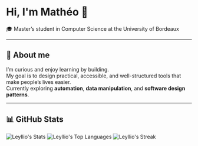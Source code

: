 # Hi, I'm Mathéo 👋

🎓 Master’s student in Computer Science at the University of Bordeaux  

---

## 🚀 About me
I’m curious and enjoy learning by building.  
My goal is to design practical, accessible, and well-structured tools that make people’s lives easier.  
Currently exploring **automation**, **data manipulation**, and **software design patterns**.

---

## 📊 GitHub Stats
![Leyllio's Stats](https://github-readme-stats.vercel.app/api?username=Leyllio&theme=dark&show_icons=true&count_private=true)
![Leyllio's Top Languages](https://github-readme-stats.vercel.app/api/top-langs/?username=Leyllio&theme=dark&layout=compact)
![Leyllio's Streak](https://github-readme-streak-stats.herokuapp.com/?user=Leyllio&theme=dark)
